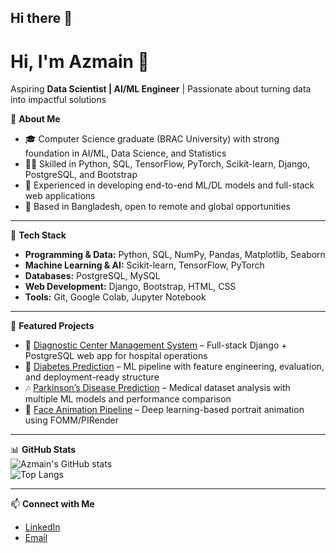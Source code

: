 ## Hi there 👋

<!--
**Azmain-Khan-Alve/Azmain-Khan-Alve** is a ✨ _special_ ✨ repository because its `README.md` (this file) appears on your GitHub profile.

Here are some ideas to get you started:

- 🔭 I’m currently working on ...
- 🌱 I’m currently learning ...
- 👯 I’m looking to collaborate on ...
- 🤔 I’m looking for help with ...
- 💬 Ask me about ...
- 📫 How to reach me: ...
- 😄 Pronouns: ...
- ⚡ Fun fact: ...
-->
# Hi, I'm Azmain 👋  
Aspiring **Data Scientist | AI/ML Engineer** | Passionate about turning data into impactful solutions  

🌟 **About Me**  
- 🎓 Computer Science graduate (BRAC University) with strong foundation in AI/ML, Data Science, and Statistics  
- 🧑‍💻 Skilled in Python, SQL, TensorFlow, PyTorch, Scikit-learn, Django, PostgreSQL, and Bootstrap  
- 🚀 Experienced in developing end-to-end ML/DL models and full-stack web applications  
- 📍 Based in Bangladesh, open to remote and global opportunities  

---

🔧 **Tech Stack**  
- **Programming & Data:** Python, SQL, NumPy, Pandas, Matplotlib, Seaborn  
- **Machine Learning & AI:** Scikit-learn, TensorFlow, PyTorch  
- **Databases:** PostgreSQL, MySQL  
- **Web Development:** Django, Bootstrap, HTML, CSS  
- **Tools:** Git, Google Colab, Jupyter Notebook  

---

📂 **Featured Projects**  
- 🏥 [Diagnostic Center Management System](#) – Full-stack Django + PostgreSQL web app for hospital operations  
- 🧠 [Diabetes Prediction](#) – ML pipeline with feature engineering, evaluation, and deployment-ready structure  
- 🎶 [Parkinson’s Disease Prediction](#) – Medical dataset analysis with multiple ML models and performance comparison  
- 👤 [Face Animation Pipeline](#) – Deep learning-based portrait animation using FOMM/PIRender  

---

📊 **GitHub Stats**  
![Azmain's GitHub stats](https://github-readme-stats.vercel.app/api?username=AzmainKhanAlve&show_icons=true&theme=tokyonight)  
![Top Langs](https://github-readme-stats.vercel.app/api/top-langs/?username=AzmainKhanAlve&layout=compact&theme=tokyonight)  

---

📫 **Connect with Me**  
- [LinkedIn](https://www.linkedin.com/in/md-azmain-khan-alve-716536229)  
- [Email](mailto:your_email_here)  
